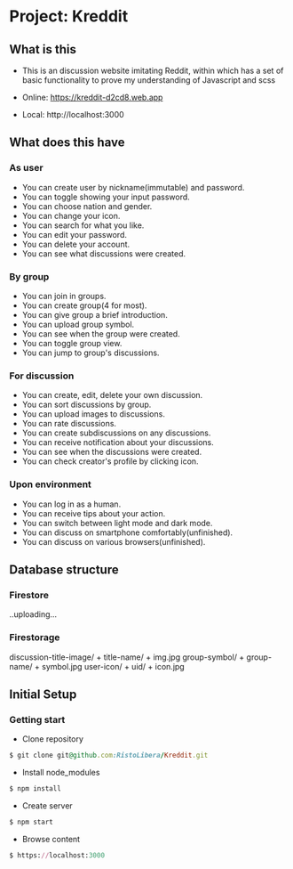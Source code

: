 # Project: Kreddit

## What is this

- This is an discussion website imitating Reddit, 
  within which has a set of basic functionality to prove my understanding of Javascript and scss

- Online: https://kreddit-d2cd8.web.app
- Local:  http://localhost:3000

## What does this have

### As user

- You can create user by nickname(immutable) and password.
- You can toggle showing your input password.
- You can choose nation and gender.
- You can change your icon.
- You can search for what you like.
- You can edit your password.
- You can delete your account.
- You can see what discussions were created.

### By group

- You can join in groups.
- You can create group(4 for most).
- You can give group a brief introduction.
- You can upload group symbol.
- You can see when the group were created.
- You can toggle group view.
- You can jump to group's discussions.

### For discussion

- You can create, edit, delete your own discussion.
- You can sort discussions by group.
- You can upload images to discussions.
- You can rate discussions.
- You can create subdiscussions on any discussions.
- You can receive notification about your discussions.
- You can see when the discussions were created.
- You can check creator's profile by clicking icon.

### Upon environment

- You can log in as a human.
- You can receive tips about your action.
- You can switch between light mode and dark mode.
- You can discuss on smartphone comfortably(unfinished).
- You can discuss on various browsers(unfinished).

## Database structure

### Firestore

..uploading...

### Firestorage

discussion-title-image/ + title-name/ + img.jpg
group-symbol/ + group-name/ + symbol.jpg
user-icon/ + uid/ + icon.jpg

## Initial Setup

### Getting start

- Clone repository
```ruby
$ git clone git@github.com:RistoLibera/Kreddit.git
```

- Install node_modules
```ruby
$ npm install
```

- Create server
```ruby
$ npm start
```

- Browse content
```ruby
$ https://localhost:3000
```
